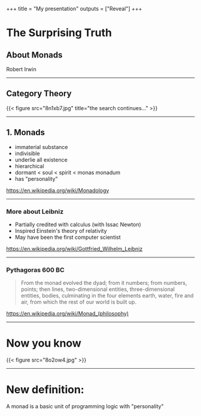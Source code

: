 +++
title = "My presentation"
outputs = ["Reveal"]
+++

# The Surprising Truth

## About Monads

Robert Irwin

---

## Category Theory

{{< figure src="8n1xb7.jpg" title="the search continues..." >}}

---

## 1. Monads

- immaterial substance
- indivisible
- underlie all existence
- hierarchical
- dormant < soul < spirit < monas monadum
- has "personality"

https://en.wikipedia.org/wiki/Monadology

---

### More about Leibniz

- Partially credited with calculus (with Issac Newton)
- Inspired Einstein's theory of relativity
- May have been the first computer scientist

https://en.wikipedia.org/wiki/Gottfried_Wilhelm_Leibniz

---

### Pythagoras 600 BC

> From the monad evolved the dyad; from it numbers; from numbers, points; then lines, two-dimensional entities, three-dimensional entities, bodies, culminating in the four elements earth, water, fire and air, from which the rest of our world is built up.

https://en.wikipedia.org/wiki/Monad_(philosophy)

---

# Now you know

{{< figure src="8o2ow4.jpg" >}}

---

# New definition:

A monad is a basic unit of programming logic with "personality"
